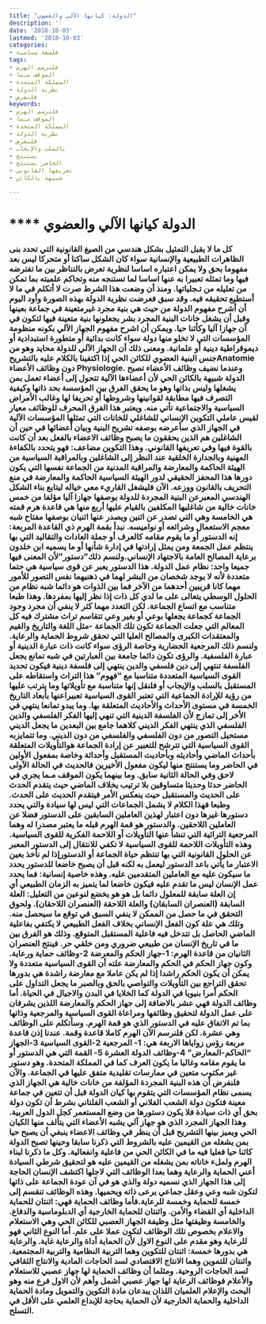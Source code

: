 ```yaml
---
title: "الدولة: كيانها الآلي والعضوي"
description: ''
date: '2018-10-03'
lastmod: '2018-10-03'
categories:
- فلسفة سياسية
tags:
- فلنرسم الهرم
- الموقف مـما
- المملكة المتحدة
- نظرية الدولة
- فلنفرض
keywords:
- فلنرسم الهرم
- الموقف مـما
- المملكة المتحدة
- نظرية الدولة
- فلنفرض
- بالسلب والإيجاب
- يستنتج
- الحاضر يستنتج
- تعريفها القانوني
- شبيهة بالكائن

---
```

# **** **الدولة كيانها الآلي والعضوي**

### كل ما لا يقبل التمثيل بشكل هندسي من الصيغ القانونية التي تحدد بنى الظاهرات الطبيعية والإنسانية سواء كان الشكل ساكنا أو متحركا ليس بعد مفهوما بحق ولا يمكن اعتباره اساسا لنظرية تعرض بالتناظر بين ما تفترضه فيها وما تمثله تعبيرا به عنها اساسا لما تستنجه منه وتحاكم علميته بما تمكن من تعليله من تـجلياتها. ومنذ أن وضعت هذا الشرط صرت لا أتكلم في ما لا أستطيع تحقيقه فيه. وقد سبق فعرضت نظرية الدولة بهذه الصورة وأود اليوم أن أشرح مفهوم الدولة من حيث هي بنية مجرد غيرمتعينة في جماعة بعينها وقبل أن يشغل خانات البنية المجرد بشر يجعلونها بنية متعينة فيها لتكون في آن جهازا آليا وكأئنا حيا. ويمكن أن اشرح مفهوم الجهاز الآلي بكونه منظومة المؤسسات التي لا تخلو منها دولة سواء كانت بدائية أو متطورة استبدادية أو ديموقراطية دينية أو علمانية. ومعنى ذلك أن الجهاز الآلي للدولة محايد وهو من جنس البنية العضوي للكائن الحي إذا اكتفينا بالكلام عليه بالتشريحAnatomie دون وظائف الأعضاء Physiologie. وعندما نضيف وظائف الأعضاء تصبح الدولة شبيهة بالكائن الحي لأن أعضاءها الآلية تتحول إلى أعضاء تعمل بمن يشغلها وليس بذاتها وهو ما يحقق الفرق بين المؤسسة بحد ذاتها وكيفية التصرف فيها مطابقة لقوانينها وشروطها أو تحريفا لها وغالب الأمراض السياسية والاجتماعية تأتي منه. ويعتبر هذا الفرق المحرف للوظائف معيار لقيس عاملي التكوين الإنساني للشاغلي للخانات التي تمثلها المؤسسات الآلية في الجهاز الذي سأعرضه بوصفه تشريح البنية وبيان أعضائها في حين أن الشاغلين هم الذين يحققون ما يصبح وظائف الاعضاء بالفعل بعد أن كانت بالقوة فيها وفي تعريفها القانوني. وهذا التكوين مضاعف: فهو يتحدد بالكفاءة المهنية وبالجدارة الخلقية عند النظر إلى الشاغلين وبالمراقبة السياسية من الهيئة الحاكمة والمعارضة والمراقبة المدنية من الجماعة نفسها التي يكون دورها هذا المحفز الحقيقي لدور الهيئة السياسية الحاكمة والمعارضة في منع التحريف بالقانون ووزعه. الآن فليشغل القاريء معي خياله ليتابع بناء الشكل الهندسي المعبرعن البنية المجردة للدولة بوصفها جهازا آليا مؤلفا من خمس خانات خالية من شاغليها المكلفين بالقيام عليها أربع منها هي قاعدة هرم قمته هي الخامسة وهي التي تصدر عن اثنين ويصدر عنها اثنيان بوصفها مفتاح شبه معجم الاستعمال وشرائعه أو نواميسه. نبدأ بقمة الهرم ذي القاعدة المربعة: إنه الدستور أو ما يقوم مقامه كالعرف أو جملة العادات والتقاليد التي بها ينتظم عمل الجمعة ومن يمثل إرادتها في إدارة شأنها أو ما يسميه ابن خلدون برعاية المصالح العامة بالاجتهاد الإنساني.ولنسم ذلك”دستور”لأن المعنى فيها جميعا واحد: نظام عمل الدولة. هذا الدستور يعبر عن قوى سياسية هي حتما متعددة لأنه لا يوجد شخصان من البشر لهما في ذهنيهما نفس التصور للأمور مهما كانا قريبين أحدهما من الآخر فما بين الذوات هو دائما شبه نظام من الحلول الوسطي يتعالى على ما لدي كل ذات إذا نظر إليها بمفردها. وهذا طبعا متناسب مع اتساع الجماعة. لكن التعدد مهما كثر لا ينفي أن مجرد وجود الجماعة كجماعة يجعلها بوعي أو بغير وعي تتقاسم تراث مشترك فيه كل المعالم التي جعلت الجماعة تكون تلك الجماعة -مثل اللغة والتاريخ والقيم والمعتقدات الكبرى والمصالح العليا التي تحقق شروط الحماية والرعاية. ولنسم ذلك المرجعية الحضارية وخاصة الرؤى سواء كانت ذات عبارة الدينية أو عبارة الفلسفية. والرؤى تكون دائما جامعة بين العبارتين في شبه تمانع يجعل الفلسفة تنتهي إلى دين فلسفي والدين ينتهي إلى فلسفة دينية فيكون تحديد القوى السياسية المتعددة متناسبا مع “فهوم” هذا التراث واستقاطه على المستقبل بالسلب والإيجاب أو فلنقل إنها متناسبة مع تأويلاتها وما يترتب عليها من رؤية للإرادة الجماعية التي تعتبر القوى السياسية تعبيراعنها بأبعاد التاريخ الخمسة في مستوى الأحداث والأحاديث المتعلقة بها. وما يبدو تمانعا ينتهي في الأخر إلى تمازج لأن الفلسفة الدينية التي تنهي إليها الفكر الفلسفي والدين الفلسفي الذي ينتهي الفكر الديني كلاهما جامع بين البعدين ما يجعل الديني مستحيل التصور من دون الفلسفي والفلسفي من دون الديني. وما تتمايزبه القوى السياسية التي تترشح للتعبير عن إرادة الجماعة هوالتأويلات المتعلقة بأحداث الماضي وأحاديثه وبأحاديث المستقبل وأحداثة وخاصة بمفعول الأولين في الحاضر وما يستنتج منها ليكون مفعول الأخيرين فالحديث في الحالة الآولى لاحق وفي الحالة الثانية سابق. وما بينهما يكون الموقف مـما يجري في الحاضر حدثا وحديثا متساوقين بلا ترتيب يخلاف الماضي حيث يتقدم الحدث على الحديث والمستقبل حيث ينعكس الأمر فيتقدم الحديث على الحدث. وطبعا فهذا الكلام لا يشمل الجماعات التي ليس لها سيادة والتي يحدد دستورها غيرها دون اعتبار لهذين العاملين السابقين على الدستور فضلا عن العاملين اللاحقين. والدستور هو قمة الهرم قبله ما يعتبر مصدرا له وهما المرجعية التراثية التي تنشأ عنها التأويلات أو اللاحمة الفكرية للقوى السياسية. وهذه التأويلات اللاحمة للقوى السياسية لا تكفي للانتقال إلى الدستور المعبر عن الحلول القانونية التي بها تنتظم حياة الجماعة أو الدستورإذا لم نأخذ بعين الاعتبار ما يأتي باعد الدستور ليعمل به لكنه قبل أن يصبح خاضعا للدستور يحدد ما سيكون عليه مع العاملين المتقدمين عليه. وهذه خاصية إنسانية: فما يحدد عمل الإنسان ليس ما تقدم عليه فيكون خاضعا لما يتميز به الزمان الطبيعي أي إن العلة سابقة للمعلول دائما بل هو هو يخضع لنوعين من التعليل: العلة السابقة (العنصران السابقان) والعلة اللاحقة (العنصران اللاحقان). ولحوق التحقق في ما حصل من الممكن لا ينفي السبق في توقع ما سيحصل منه. وتلك هي علة كون الفعل الإنساني بخلاف الفعل الطبيعي لا يكتفي بفاعلية الماضي الحاصل بل تتدخل فيه فاعلية المستقبل المتوقع. وذلك هو الفرق بين ما في تاريخ الإنسان من طبيعي ضروري ومن خلقي حر. فينتج العنصران الثانيان من قاعدة الهرم: 1-جهاز الحكم والمعرضة 2-وظائف حماية ورعاية. وكون جهاز الحكم في الحكم والمعارضة علته أن القوى السياسية متعددة ولا يمكن أن يكون الحكم راشدا إذا لم يكن عاملا مع معارضة راشدة هي بدورها تحقق التراجع بين التأويلات والتواصي بالحق وبالصبر ما يجعل التداول على الحكم أمرا بنيويا في الدولة كما الخلايا في البدن والاجيال في الحياة. أما وظائف الدولة فهي عشر بالاضافة إلى جهاز الحكم والمعارضة اللذين يشرفان على عمل الدولة لتحقيق وظائفها ومراعاة القوى السياسية والمرجعية وذاتها بما تم الاتفاق عليه في الدستور الذي هو قمة الهرم. وسأتكلم على الوظائف وهي عشرة. لكن فلنرسم الآن الهرم كاملا قاعدة وقمة. عندنا إذن قاعدة مربعة رؤس زواياها الاربعة هي: 1- المرجعية 2-القوى السياسية 3-الجهاز “الحاكم-المعارض” 4-وظائف الدولة العشرة 5- القمة التي هي الدستور أو ما يقوم مقامه وغالبا ما يكون العرف كما في المملكة المتحدة. وهو دستور غير مكتوب متعين في ممارسات تقليدية متفق عليها في الجماعة. والآن فلنفرض أن هذه البنية المجردة المؤلفة من خانات خالية هي الجهاز الذي يسمى نظام المؤسسات التي يتقوم بها كيان الدولة قبل أن تتعين في جماعة معينة فتكون دولة الشعب الفلاني أو الشعب الفلتاني بشرط أن تكون دولة بحق أي ذات سيادة فلا يكون دستورها من وضع المستعمر كجل الدول العربية. وهذا الجهاز المجرد الذي هو جهاز آلي يشبه الأعضاء التي يتألف منها الكيان الحي ويميز بينها التشريح قبل أن ينظر في وظائف الاعضاء ينبغي أن يصبح حيا بمن يشغله من القيمين عليه بالشروط التي ذكرنا سابقا وحينها تصبح الدولة كائنا حيا فعليا فيه ما في الكائن الحي من فاعلية وانفعالية. وكل ما ذكرنا لبناء الهرم ولملء خاناته بمن يشغله من القيمين عليه هو لتحقيق شرطي السيادة أعني الحماية والرعاية وهما بعدا الوظائف التي لاجلها اكتشف الإنسان الحاجة إلى هذا الجهاز الذي نسميه دولة والذي هو في آن عودة الجماعة على ذاتها لتكون شبه وعي وعقل جماعي يرعى ذاته ويحميها. وهذه الوظائف تنقسم إلى خمسة للحماية وخمسة للرعاية.فأما وظائف الحماية فهي: اثنتان للحماية الداخلية أي القضاء والأمن. واثنتان للحماية الخارجية أي الدبلوماسية والدفاع. والخامسة وظيفتها مثل وظيفة الجهاز العصبي للكائن الحي وهي الاستعلام والاعلام بخصوص تلك الوظائف لتكون عملا على علم. أما النوع الثاني فهو للرعاية وهو مقدم على النوع الاول لأن الحماية أداة والرعاية غاية. والرعاية هي بدورها خمسة: اثنتان للتكوين وهما التربية النظامية والتربية المجتمعية. واثنتان للتموين وهما الانتاج الاقتصادي لسد الحاجات المادية والانتاج الثقافي لسد الحاجات الروحية. ومثلما أن وظائف الحماية لها جهاز عصبي للاستعلام والأعلام فوظائف الرعاية لها جهاز عصبي أشمل وأهم لأن الاول فرع منه وهو البحث والإعلام العلميان اللذان يبدعان مادة التكوين والتمويل ومادة الحماية الداخلية والحماية الخارجية لأن الحماية بحاجة للإبداع العلمي على الأقل في التسلح.

###